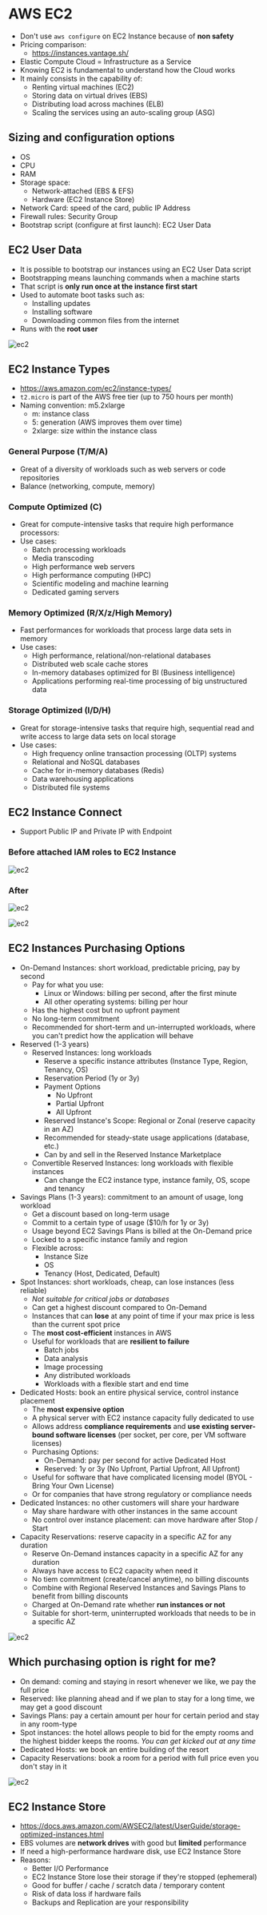 # AWS EC2
- Don't use `aws configure` on EC2 Instance because of **non safety**
- Pricing comparison:
    - https://instances.vantage.sh/
- Elastic Compute Cloud = Infrastructure as a Service
- Knowing EC2 is fundamental to understand how the Cloud works
- It mainly consists in the capability of:
    - Renting virtual machines (EC2)
    - Storing data on virtual drives (EBS)
    - Distributing load across machines (ELB)
    - Scaling the services using an auto-scaling group (ASG)

## Sizing and configuration options
- OS
- CPU
- RAM
- Storage space:
    - Network-attached (EBS & EFS)
    - Hardware (EC2 Instance Store)
- Network Card: speed of the card, public IP Address
- Firewall rules: Security Group
- Bootstrap script (configure at first launch): EC2 User Data

## EC2 User Data
- It is possible to bootstrap our instances using an EC2 User Data script
- Bootstrapping means launching commands when a machine starts
- That script is **only run once at the instance first start**
- Used to automate boot tasks such as:
    - Installing updates
    - Installing software
    - Downloading common files from the internet
- Runs with the **root user**

![ec2](./Images/ec2_user_data.png)

## EC2 Instance Types
- https://aws.amazon.com/ec2/instance-types/
- `t2.micro` is part of the AWS free tier (up to 750 hours per month)
- Naming convention: m5.2xlarge
    - m: instance class
    - 5: generation (AWS improves them over time)
    - 2xlarge: size within the instance class

### General Purpose (T/M/A)
- Great of a diversity of workloads such as web servers or code repositories
- Balance (networking, compute, memory)

### Compute Optimized (C)
- Great for compute-intensive tasks that require high performance processors:
- Use cases:
    - Batch processing workloads
    - Media transcoding
    - High performance web servers
    - High performance computing (HPC)
    - Scientific modeling and machine learning
    - Dedicated gaming servers

### Memory Optimized (R/X/z/High Memory)
- Fast performances for workloads that process large data sets in memory
- Use cases:
    - High performance, relational/non-relational databases
    - Distributed web scale cache stores
    - In-memory databases optimized for BI (Business intelligence)
    - Applications performing real-time processing of big unstructured data

### Storage Optimized (I/D/H)
- Great for storage-intensive tasks that require high, sequential read and write access to large data sets on local storage
- Use cases:
    - High frequency online transaction processing (OLTP) systems
    - Relational and NoSQL databases
    - Cache for in-memory databases (Redis)
    - Data warehousing applications
    - Distributed file systems

## EC2 Instance Connect
- Support Public IP and Private IP with Endpoint

### Before attached IAM roles to EC2 Instance

![ec2](./Images/ec2_before_attached_roles.png)

### After

![ec2](./Images/ec2_modify_roles.png)

![ec2](./Images/ec2_after_attached_roles.png)

## EC2 Instances Purchasing Options
- On-Demand Instances: short workload, predictable pricing, pay by second
    - Pay for what you use:
        - Linux or Windows: billing per second, after the first minute
        - All other operating systems: billing per hour
    - Has the highest cost but no upfront payment
    - No long-term commitment
    - Recommended for short-term and un-interrupted workloads, where you can't predict how the application will behave
- Reserved (1-3 years)
    - Reserved Instances: long workloads
        - Reserve a specific instance attributes (Instance Type, Region, Tenancy, OS)
        - Reservation Period (1y or 3y)
        - Payment Options
            - No Upfront
            - Partial Upfront
            - All Upfront
        - Reserved Instance's Scope: Regional or Zonal (reserve capacity in an AZ)
        - Recommended for steady-state usage applications (database, etc.)
        - Can by and sell in the Reserved Instance Marketplace
    - Convertible Reserved Instances: long workloads with flexible instances
        - Can change the EC2 instance type, instance family, OS, scope and tenancy
- Savings Plans (1-3 years): commitment to an amount of usage, long workload
    - Get a discount based on long-term usage
    - Commit to a certain type of usage ($10/h for 1y or 3y)
    - Usage beyond EC2 Savings Plans is billed at the On-Demand price
    - Locked to a specific instance family and region
    - Flexible across:
        - Instance Size
        - OS
        - Tenancy (Host, Dedicated, Default)
- Spot Instances: short workloads, cheap, can lose instances (less reliable)
    - *Not suitable for critical jobs or databases*
    - Can get a highest discount compared to On-Demand
    - Instances that can **lose** at any point of time if your max price is less than the current spot price
    - The **most cost-efficient** instances in AWS
    - Useful for workloads that are **resilient to failure**
        - Batch jobs
        - Data analysis
        - Image processing
        - Any distributed workloads
        - Workloads with a flexible start and end time
- Dedicated Hosts: book an entire physical service, control instance placement
    - The **most expensive option**
    - A physical server with EC2 instance capacity fully dedicated to use
    - Allows address **compliance requirements** and **use existing server-bound software licenses** (per socket, per core, per VM software licenses)
    - Purchasing Options:
        - On-Demand: pay per second for active Dedicated Host
        - Reserved: 1y or 3y (No Upfront, Partial Upfront, All Upfront)
    - Useful for software that have complicated licensing model (BYOL - Bring Your Own License)
    - Or for companies that have strong regulatory or compliance needs
- Dedicated Instances: no other customers will share your hardware
    - May share hardware with other instances in the same account
    - No control over instance placement: can move hardware after Stop / Start
- Capacity Reservations: reserve capacity in a specific AZ for any duration
    - Reserve On-Demand instances capacity in a specific AZ for any duration
    - Always have access to EC2 capacity when need it
    - No tiem commitment (create/cancel anytime), no billing discounts
    - Combine with Regional Reserved Instances and Savings Plans to benefit from billing discounts
    - Charged at On-Demand rate whether **run instances or not**
    - Suitable for short-term, uninterrupted workloads that needs to be in a specific AZ

![ec2](./Images/ec2_instances_comparison.png)

## Which purchasing option is right for me?
- On demand: coming and staying in resort whenever we like, we pay the full price
- Reserved: like planning ahead and if we plan to stay for a long time, we may get a good discount
- Savings Plans: pay a certain amount per hour for certain period and stay in any room-type
- Spot instances: the hotel allows people to bid for the empty rooms and the highest bidder keeps the rooms. *You can get kicked out at any time*
- Dedicated Hosts: we book an entire building of the resort
- Capacity Reservations: book a room for a period with full price even you don't stay in it

![ec2](./Images/ec2_instances_price_comparison_examples.png)

## EC2 Instance Store
- https://docs.aws.amazon.com/AWSEC2/latest/UserGuide/storage-optimized-instances.html
- EBS volumes are **network drives** with good but **limited** performance
- If need a high-performance hardware disk, use EC2 Instance Store
- Reasons:
    - Better I/O Performance
    - EC2 Instance Store lose their storage if they're stopped (ephemeral)
    - Good for buffer / cache / scratch data / temporary content
    - Risk of data loss if hardware fails
    - Backups and Replication are your responsibility
